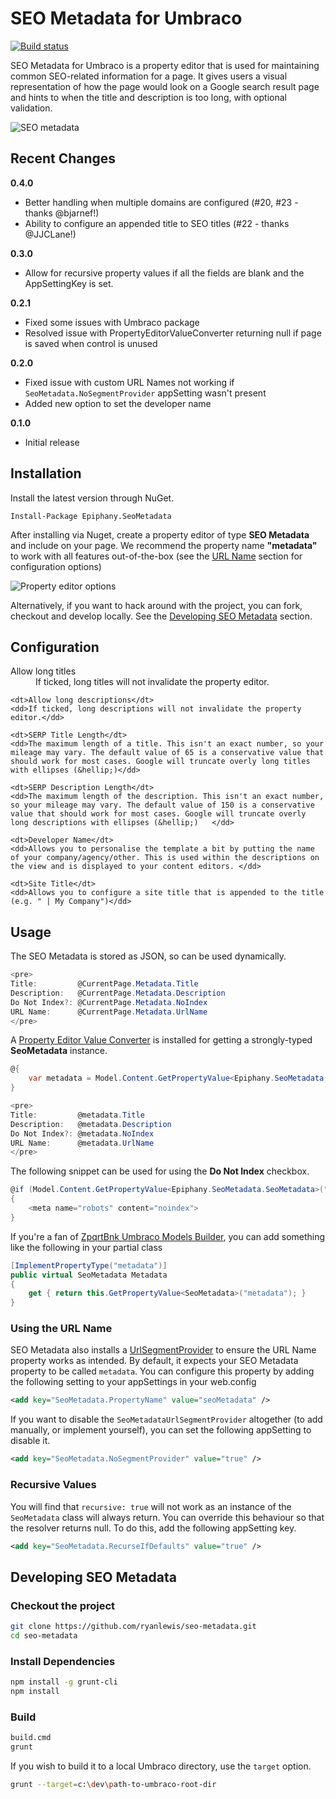 # SEO Metadata for Umbraco

[![Build status](https://ci.appveyor.com/api/projects/status/14e6avkiyatwr0sy?svg=true)](https://ci.appveyor.com/project/EpiphanySearch/seo-metadata)

SEO Metadata for Umbraco is a property editor that is used for maintaining common SEO-related information for a page. It gives users a visual representation of how the page would look on a Google search result page and hints to when the title and description is too long, with optional validation.

![SEO metadata](https://raw.githubusercontent.com/ryanlewis/seo-metadata/master/images/example1.gif)

## Recent Changes

**0.4.0**

* Better handling when multiple domains are configured (#20, #23 - thanks @bjarnef!)
* Ability to configure an appended title to SEO titles (#22 - thanks @JJCLane!)

**0.3.0**

* Allow for recursive property values if all the fields are blank and the AppSettingKey is set.

**0.2.1**

* Fixed some issues with Umbraco package
* Resolved issue with PropertyEditorValueConverter returning null if page is saved when control is unused

**0.2.0**

* Fixed issue with custom URL Names not working if `SeoMetadata.NoSegmentProvider` appSetting wasn't present
* Added new option to set the developer name
 
**0.1.0**

* Initial release


## Installation

Install the latest version through NuGet.
```
Install-Package Epiphany.SeoMetadata
```

After installing via Nuget, create a property editor of type **SEO Metadata** and include on your page. We recommend the property name **"metadata"** to work with all features out-of-the-box (see the [URL Name](#using-the-url-name) section for configuration options)

![Property editor options](https://raw.githubusercontent.com/ryanlewis/seo-metadata/master/images/property-editor-options.png)

Alternatively, if you want to hack around with the project, you can fork, checkout and develop locally. See the [Developing SEO Metadata](#developing-seo-metadata) section.

## Configuration

<dl>
    <dt>Allow long titles</dt>
    <dd>If ticked, long titles will not invalidate the property editor.</dd>
    
    <dt>Allow long descriptions</dt>
    <dd>If ticked, long descriptions will not invalidate the property editor.</dd>
    
    <dt>SERP Title Length</dt>
    <dd>The maximum length of a title. This isn't an exact number, so your mileage may vary. The default value of 65 is a conservative value that should work for most cases. Google will truncate overly long titles with ellipses (&hellip;)</dd>
    
    <dt>SERP Description Length</dt>
    <dd>The maximum length of the description. This isn't an exact number, so your mileage may vary. The default value of 150 is a conservative value that should work for most cases. Google will truncate overly long descriptions with ellipses (&hellip;)   </dd>
    
    <dt>Developer Name</dt>
    <dd>Allows you to personalise the template a bit by putting the name of your company/agency/other. This is used within the descriptions on the view and is displayed to your content editors. </dd>
    
    <dt>Site Title</dt>
    <dd>Allows you to configure a site title that is appended to the title (e.g. " | My Company")</dd>
</dl>

## Usage

The SEO Metadata is stored as JSON, so can be used dynamically.

```c#
<pre>
Title:         @CurrentPage.Metadata.Title
Description:   @CurrentPage.Metadata.Description
Do Not Index?: @CurrentPage.Metadata.NoIndex
URL Name:      @CurrentPage.Metadata.UrlName
</pre>
```

A [Property Editor Value Converter][1] is installed for getting a strongly-typed **SeoMetadata** instance.

```c#
@{
    var metadata = Model.Content.GetPropertyValue<Epiphany.SeoMetadata.SeoMetadata>("metadata");
}

<pre>
Title:         @metadata.Title
Description:   @metadata.Description
Do Not Index?: @metadata.NoIndex
URL Name:      @metadata.UrlName
</pre>
```

The following snippet can be used for using the **Do Not Index** checkbox.

```c#
@if (Model.Content.GetPropertyValue<Epiphany.SeoMetadata.SeoMetadata>("metadata").NoIndex)
{
    <meta name="robots" content="noindex">
}
```

If you're a fan of [ZpqrtBnk Umbraco Models Builder][2], you can add something like the following in your partial class

```c#
[ImplementPropertyType("metadata")]
public virtual SeoMetadata Metadata
{
    get { return this.GetPropertyValue<SeoMetadata>("metadata"); }
}
```

### Using the URL Name

SEO Metadata also installs a [UrlSegmentProvider][3] to ensure the URL Name property works as intended. By default, it expects your SEO Metadata property to be called `metadata`. You can configure this property by adding the following setting to your appSettings in your web.config

```xml
<add key="SeoMetadata.PropertyName" value="seoMetadata" />
```

If you want to disable the `SeoMetadataUrlSegmentProvider` altogether (to add manually, or implement yourself), you can set the following appSetting to disable it.
```xml
<add key="SeoMetadata.NoSegmentProvider" value="true" />
```

### Recursive Values

You will find that `recursive: true` will not work as an instance of the `SeoMetadata` class will always return. You can override this behaviour so that
the resolver returns null. To do this, add the following appSetting key.
```xml
<add key="SeoMetadata.RecurseIfDefaults" value="true" />
```

[1]:https://our.umbraco.org/documentation/extending-umbraco/Property-Editors/PropertyEditorValueConverters
[2]:https://github.com/zpqrtbnk/Zbu.ModelsBuilder
[3]:https://our.umbraco.org/documentation/Reference/Request-Pipeline/outbound-pipeline#segments

## Developing SEO Metadata

### Checkout the project
```bash
git clone https://github.com/ryanlewis/seo-metadata.git
cd seo-metadata
```

### Install Dependencies

```bash
npm install -g grunt-cli
npm install
```

### Build

```bash
build.cmd
grunt
```

If you wish to build it to a local Umbraco directory, use the `target` option.

```bash
grunt --target=c:\dev\path-to-umbraco-root-dir
```
